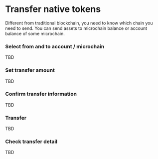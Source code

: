 # Transfer native tokens

Different from traditional blockchain, you need to know which chain you need to send. You can send assets to microchain balance or account balance of some microchain.

### Select from and to account / microchain

TBD

### Set transfer amount

TBD

### Confirm transfer information

TBD

### Transfer

TBD

### Check transfer detail

TBD
